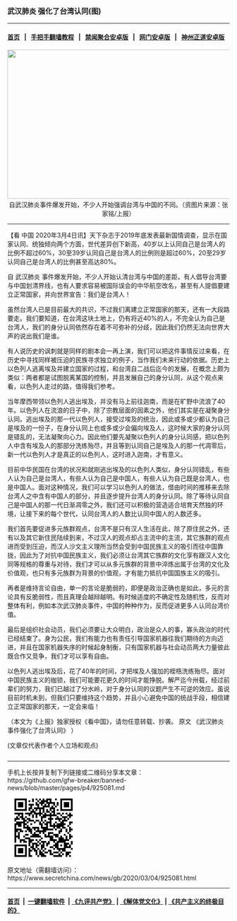 ### 武汉肺炎 强化了台湾认同(图)
------------------------

#### [首页](https://github.com/gfw-breaker/banned-news/blob/master/README.md) &nbsp;&nbsp;|&nbsp;&nbsp; [手把手翻墙教程](https://github.com/gfw-breaker/guides/wiki) &nbsp;&nbsp;|&nbsp;&nbsp; [禁闻聚合安卓版](https://github.com/gfw-breaker/bn-android) &nbsp;&nbsp;|&nbsp;&nbsp; [网门安卓版](https://github.com/oGate2/oGate) &nbsp;&nbsp;|&nbsp;&nbsp; [神州正道安卓版](https://github.com/SzzdOgate/update) 



<div class="article_right" style="fone-color:#000">
 <p style="text-align: center;">
  <img alt="" src="//img3.secretchina.com/pic/2020/3-4/p2640471a768503674-ss.jpg" style="height:337px; width:600px"/>
  <br>
   自武汉肺炎事件爆发开始，不少人开始强调台湾与中国的不同。（资图片来源：张家铭/上报）
   <span id="hideid" name="hideid" style="color:red;display:none;">
    <span href="https://www.secretchina.com">
    </span>
   </span>
  </br>
 </p>
 <div id="txt-mid1-t21-2017">
  

---


  </div>
 </div>
 <p>
  【看
  <span href="https://www.secretchina.com" target="_blank">
   中国
  </span>
  2020年3月4日讯】天下杂志于2019年底发表最新国情调查，显示在国家认同、统独倾向两个方面，世代差异创下新高，40岁以上认同自己是台湾人的比例不超过60%，30至39岁认同自己是台湾人的比例则是超过60%，20至29岁认同自己是台湾人的比例甚至高达80%。
  <span id="hideid" name="hideid" style="color:red;display:none;">
   <span href="https://www.secretchina.com">
   </span>
  </span>
 </p>
 <p>
  自
  <span href="https://www.secretchina.com/news/gb/tag/武汉肺炎" target="_blank">
   武汉肺炎
  </span>
  事件爆发开始，不少人开始认清台湾与中国的差距，有人倡导台湾要与中国划清界线，也有人要求容易被国际误会的中华航空改名，甚至有人提倡要建立正常国家，并向世界宣告：我们是台湾人！
 </p>
 <p>
  虽然台湾人已是目前最大的共识，不过我们离建立正常国家的那天，还有一大段路要走。我们要知道，在台湾这块土地上，仍有将近40%的人，不完全认为自己是台湾人，我们的身分认同依然存在着不可弥补的分歧，因此我们仍然无法向世界大声的说出我们是谁。
 </p>
 <p>
  有人说历史的讽刺就是同样的剧本会一再上演，我们可以把这件事情反过来看，在历史中寻找同样被压迫的民族寻求独立的例子，当作我们未来行动的依据。历史上以色列人逃离埃及并建立国家的过程，和台湾自二战后迄今的发展，在概念上颇为类似：两者都是试图脱离某国的控制，并且发展自己的身分认同，从这个观点来看，以色列人走过的路，值得我们参考。
 </p>
 <p>
  当年摩西带领以色列人逃出埃及，并没有马上前往迦南，而是在旷野中流浪了40年。以色列人在流浪的日子中，除了宗教层面的因素之外，他们其实是在凝聚身分认同。逃出埃及的那一代以色列人，接受过埃及的统治，因此或多或少都认为自己是埃及的一份子，在身分认同上也或多或少会偏向埃及人，这时候大家的身分认同是错乱的，无法凝聚向心力。因此他们要先凝聚以色列人的身分认同感，把以色列人中含有埃及人的那部分洗练殆尽，并且等到认同自己是埃及人的那一代凋零后，新一代以色列人才是真正的以色列人，这时进入迦南，才有意义。
 </p>
 <p>
  目前中华民国在台湾的状况和就刚逃出埃及的以色列人类似，身分认同错乱，有些人认为自己是台湾人，有些人认为自己是中国人，有些人认为自己既是台湾人，也是中国人。面对这种情况，我们可以学习以色列人的做法，借由时间的推移来去除台湾人之中含有中国人的部分，并且逐步提升台湾人的身分认同。除了等待认同自己是中国人的那一代日渐凋零之外，我们还可以积极的营造适合培育天然独的环境，让接下来的每个世代，认同台湾人的人数比认同中国人的人数还多。
 </p>
 <p>
  我们首先要促进多元族群观点，台湾不是只有汉人生活在此，除了原住民之外，还有以及其它新住民陆续到来，不过汉人的观点却占主流中的主流，其它族群的观点进而受到压迫，而汉人沙文主义理所当然会受到中国民族主义的吸引而往中国靠拢，因此为了对抗中国民族主义，我们必须让台湾其它族群的文化享有跟汉人文化同等规格的尊重与对待，我们才可以从多元族群的背景中淬炼出属于台湾的文化及价值观，也只有多元族群为背景的价值观，才有能力抵抗中国国族主义的吸引。
 </p>
 <p>
  再者是维持言论自由，单一的言论是脆弱的，即便是政治正确也是如此，多元的言论具有反脆弱性，而且真理会越辩越明。有时候适度的不确定性及随机性，反而对整体有利，例如本次武汉肺炎事件，中国的种种作为，反而促进更多人认同台湾价值。
 </p>
 <p>
  最后是组织社会动员，我们必须要让大众明白，政治是众人的事，寡头政治的时代已经结束了。身为公民，我们有能力也有责任引导国家机器往我们期待的方向迈进，并且在国家机器失序的时候起身制衡，只有国家机器与社会动员两大力量彼此既合作又竞争，我们才可以享有自由。
 </p>
 <p>
  以色列人逃出埃及后，花了40年的时间，才把埃及人强加的桎梏洗练殆尽。面对中国民族主义的枷锁，我们可能要花更久的时间才能挣脱。解严迄今卅载，经过前辈们的努力，我们已越过了分水岭，对于身分认同的议题产生不可逆的效应。虽说目前时机未到，但我们只要维持这个趋势，并且小心避免中国的统战手段，相信建立正常国家的那天，一定会来临！
 </p>
 <p>
  （本文为《上报》独家授权《看中国》，请勿任意转载、抄袭。
  <span href="https://www.upmedia.mg/news_info.php?SerialNo=82333" target="_blank">
   原文
  </span>
  <span href="https://www.upmedia.mg/news_info.php?SerialNo=82179">
   《武汉肺炎事件强化了台湾认同》
  </span>
  ）
 </p>
 (文章仅代表作者个人立场和观点)
 <center>
  <div>
   <div id="txt-mid2-t22-2017" style="display: block;  max-height: 351px;  overflow: hidden;">
    <div id="SC-21xxx">
    </div>
    <ins class="adsbygoogle" data-ad-client="ca-pub-1276641434651360" data-ad-format="auto" data-ad-slot="4301710469" data-full-width-responsive="true" style="display:block">
    </ins>
   </div>
  </div>
 </center>
 <div style="padding-top:12px;">
 </div>
</div>

<hr/>
手机上长按并复制下列链接或二维码分享本文章：<br/>
https://github.com/gfw-breaker/banned-news/blob/master/pages/p4/925081.md <br/>
<a href='https://github.com/gfw-breaker/banned-news/blob/master/pages/p4/925081.md'><img src='https://github.com/gfw-breaker/banned-news/blob/master/pages/p4/925081.md.png'/></a> <br/>
原文地址（需翻墙访问）：https://www.secretchina.com/news/gb/2020/03/04/925081.html


------------------------
#### [首页](https://github.com/gfw-breaker/banned-news/blob/master/README.md) &nbsp;|&nbsp; [一键翻墙软件](https://github.com/gfw-breaker/nogfw/blob/master/README.md) &nbsp;| [《九评共产党》](https://github.com/gfw-breaker/9ping.md/blob/master/README.md#九评之一评共产党是什么) | [《解体党文化》](https://github.com/gfw-breaker/jtdwh.md/blob/master/README.md) | [《共产主义的终极目的》](https://github.com/gfw-breaker/gczydzjmd.md/blob/master/README.md)


<img src='http://gfw-breaker.win/banned-news/pages/p4/925081.md' width='0px' height='0px'/>